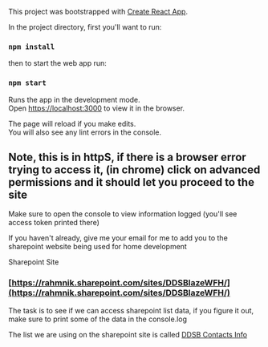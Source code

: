 This project was bootstrapped with [Create React App](https://github.com/facebook/create-react-app).

In the project directory, first you'll want to run:

### `npm install` 

then to start the web app run:

### `npm start`

Runs the app in the development mode.<br>
Open [https://localhost:3000](https://localhost:3000) to view it in the browser.

The page will reload if you make edits.<br>
You will also see any lint errors in the console.

## Note, this is in httpS, if there is a browser error trying to access it, (in chrome) click on advanced permissions and it should let you proceed to the site


Make sure to open the console to view information logged (you'll see access token printed there)

If you haven't already, give me your email for me to add you to the sharepoint website being used for home development

Sharepoint Site

### [https://rahmnik.sharepoint.com/sites/DDSBlazeWFH/](https://rahmnik.sharepoint.com/sites/DDSBlazeWFH/)

The task is to see if we can access sharepoint list data, if you figure it out, make sure to print some of the data in the console.log

The list we are using on the sharepoint site is called [DDSB Contacts Info](https://rahmnik.sharepoint.com/sites/DDSBlazeWFH/Lists/DDSB%20Contacts%20Info/AllItems.aspx)